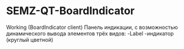 # SEMZ-QT-BoardIndicator
Working (BoardIndicator client)
Панель индикации, с возможностью динамического вывода элементов трёх видов:
-Label
-индикатор (круглый цветной)

